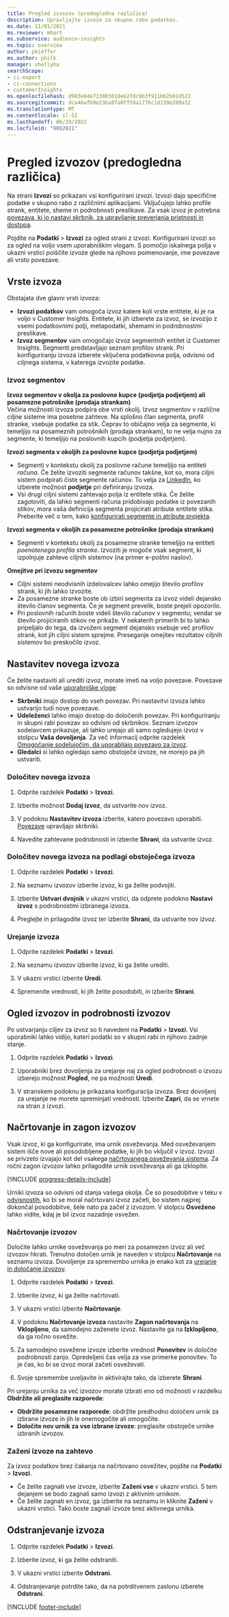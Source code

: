 ```yaml
---
title: Pregled izvozov (predogledna različica)
description: Upravljajte izvoze za skupno rabo podatkov.
ms.date: 11/01/2021
ms.reviewer: mhart
ms.subservice: audience-insights
ms.topic: overview
author: pkieffer
ms.author: philk
manager: shellyha
searchScope:
- ci-export
- ci-connections
- customerInsights
ms.openlocfilehash: d983e84e713003610eb27dc9b3f911b62b01d522
ms.sourcegitcommit: dca46afb9e23ba87a0ff59a1776c1d139e209a32
ms.translationtype: MT
ms.contentlocale: sl-SI
ms.lasthandoff: 06/29/2022
ms.locfileid: "9082921"
---
```

# <a name="exports-preview-overview"></a>Pregled izvozov (predogledna različica)

Na strani **Izvozi** so prikazani vsi konfigurirani izvozi. Izvozi dajo specifične podatke v skupno rabo z različnimi aplikacijami. Vključujejo lahko profile strank, entitete, sheme in podrobnosti preslikave. Za vsak izvoz je potrebna [povezava, ki jo nastavi skrbnik, za upravljanje preverjanja pristnosti in dostopa](connections.md).

Pojdite na **Podatki** > **Izvozi** za ogled strani z izvozi. Konfigurirani izvozi so za ogled na voljo vsem uporabniškim vlogam. S pomočjo iskalnega polja v ukazni vrstici poiščite izvoze glede na njihovo poimenovanje, ime povezave ali vrsto povezave.

## <a name="export-types"></a>Vrste izvoza

Obstajata dve glavni vrsti izvoza:  

- **Izvozi podatkov** vam omogoča izvoz katere koli vrste entitete, ki je na voljo v Customer Insights. Entitete, ki jih izberete za izvoz, se izvozijo z vsemi podatkovnimi polji, metapodatki, shemami in podrobnostmi preslikave. 
- **Izvoz segmentov** vam omogočajo izvoz segmentnih entitet iz Customer Insights. Segmenti predstavljajo seznam profilov strank. Pri konfiguriranju izvoza izberete vključena podatkovna polja, odvisno od ciljnega sistema, v katerega izvozite podatke. 

### <a name="export-segments"></a>Izvoz segmentov

**Izvoz segmentov v okolja za poslovne kupce (podjetja podjetjem) ali posamezne potrošnike (prodaja strankam)**  
Večina možnosti izvoza podpira obe vrsti okolij. Izvoz segmentov v različne ciljne sisteme ima posebne zahteve. Na splošno član segmenta, profil stranke, vsebuje podatke za stik. Čeprav to običajno velja za segmente, ki temeljijo na posameznih potrošnikih (prodaja strankam), to ne velja nujno za segmente, ki temeljijo na poslovnih kupcih (podjetja podjetjem). 

**Izvozi segmenta v okoljih za poslovne kupce (podjetja podjetjem)**  
- Segmenti v kontekstu okolij za poslovne račune temeljijo na entiteti *računa*. Če želite izvoziti segmente računov takšne, kot so, mora ciljni sistem podpirati čiste segmente računov. To velja za [LinkedIn](export-linkedin-ads.md), ko izberete možnost **podjetje** pri definiranju izvoza.
- Vsi drugi ciljni sistemi zahtevajo polja iz entitete stika. Če želite zagotoviti, da lahko segmenti računa pridobivajo podatke iz povezanih stikov, mora vaša definicija segmenta projicirati atribute entitete stika. Preberite več o tem, kako [konfigurirati segmente in atribute projekta](segment-builder.md).

**Izvozi segmenta v okoljih za posamezne potrošnike (prodaja strankam)**  
- Segmenti v kontekstu okolij za posamezne stranke temeljijo na entiteti *poenotenega profila stranke*. Izvoziti je mogoče vsak segment, ki izpolnjuje zahteve ciljnih sistemov (na primer e-poštni naslov).

**Omejitve pri izvozu segmentov**  
- Ciljni sistemi neodvisnih izdelovalcev lahko omejijo število profilov strank, ki jih lahko izvozite. 
- Za posamezne stranke boste ob izbiri segmenta za izvoz videli dejansko število članov segmenta. Če je segment prevelik, boste prejeli opozorilo. 
- Pri poslovnih računih boste videli število računov v segmentu; vendar se število projiciranih stikov ne prikaže. V nekaterih primerih bi to lahko pripeljalo do tega, da izvoženi segment dejansko vsebuje več profilov strank, kot jih ciljni sistem sprejme. Preseganje omejitev rezultatov ciljnih sistemov bo preskočilo izvoz. 

## <a name="set-up-a-new-export"></a>Nastavitev novega izvoza  
Če želite nastaviti ali urediti izvoz, morate imeti na voljo povezave. Povezave so odvisne od vaše [uporabniške vloge](permissions.md):
- **Skrbniki** imajo dostop do vseh povezav. Pri nastavitvi izvoza lahko ustvarijo tudi nove povezave.
- **Udeleženci** lahko imajo dostop do določenih povezav. Pri konfiguriranju in skupni rabi povezav so odvisni od skrbnikov. Seznam izvozov sodelavcem prikazuje, ali lahko urejajo ali samo ogledujejo izvoz v stolpcu **Vaša dovoljenja**. Za več informacij odprite razdelek [Omogočanje sodelujočim, da uporabljajo povezavo za izvoz](connections.md#allow-contributors-to-use-a-connection-for-exports).
- **Gledalci** si lahko ogledajo samo obstoječe izvoze, ne morejo pa jih ustvariti.

### <a name="define-a-new-export"></a>Določitev novega izvoza

1. Odprite razdelek **Podatki** > **Izvozi**.

1. Izberite možnost **Dodaj izvoz**, da ustvarite nov izvoz.

1. V podoknu **Nastavitev izvoza** izberite, katero povezavo uporabiti. [Povezave](connections.md) upravljajo skrbniki. 

1. Navedite zahtevane podrobnosti in izberite **Shrani**, da ustvarite izvoz.

### <a name="define-a-new-export-based-on-an-existing-export"></a>Določitev novega izvoza na podlagi obstoječega izvoza

1. Odprite razdelek **Podatki** > **Izvozi**.

1. Na seznamu izvozov izberite izvoz, ki ga želite podvojiti.

1. Izberite **Ustvari dvojnik** v ukazni vrstici, da odprete podokno **Nastavi izvoz** s podrobnostmi izbranega izvoza.

1. Preglejte in prilagodite izvoz ter izberite **Shrani**, da ustvarite nov izvoz.

### <a name="edit-an-export"></a>Urejanje izvoza

1. Odprite razdelek **Podatki** > **Izvozi**.

1. Na seznamu izvozov izberite izvoz, ki ga želite urediti.

1. V ukazni vrstici izberite **Uredi**.

1. Spremenite vrednosti, ki jih želite posodobiti, in izberite **Shrani**.

## <a name="view-exports-and-export-details"></a>Ogled izvozov in podrobnosti izvozov

Po ustvarjanju ciljev za izvoz so ti navedeni na **Podatki** > **Izvozi**. Vsi uporabniki lahko vidijo, kateri podatki so v skupni rabi in njihovo zadnje stanje.

1. Odprite razdelek **Podatki** > **Izvozi**.

1. Uporabniki brez dovoljenja za urejanje naj za ogled podrobnosti o izvozu izberejo možnost **Pogled**, ne pa možnosti **Uredi**.

1. V stranskem podoknu je prikazana konfiguracija izvoza. Brez dovoljenj za urejanje ne morete spreminjati vrednosti. Izberite **Zapri**, da se vrnete na stran z izvozi.

## <a name="schedule-and-run-exports"></a>Načrtovanje in zagon izvozov

Vsak izvoz, ki ga konfigurirate, ima urnik osveževanja. Med osveževanjem sistem išče nove ali posodobljene podatke, ki jih bo vključil v izvoz. Izvozi se privzeto izvajajo kot del vsakega [načrtovanega osveževanja sistema](system.md#schedule-tab). Za ročni zagon izvozov lahko prilagodite urnik osveževanja ali ga izklopite.

[!INCLUDE [progress-details-include](includes/progress-details-pane.md)]

Urniki izvoza so odvisni od stanja vašega okolja. Če so posodobitve v teku v [odvisnostih](system.md#refresh-processes), ko bi se moral načrtovani izvoz začeti, bo sistem najprej dokončal posodobitve, šele nato pa začel z izvozom. V stolpcu **Osveženo** lahko vidite, kdaj je bil izvoz nazadnje osvežen.

### <a name="schedule-exports"></a>Načrtovanje izvozov

Določite lahko urnike osveževanja po meri za posamezen izvoz ali več izvozov hkrati. Trenutno določen urnik je naveden v stolpcu **Načrtovanje** na seznamu izvoza. Dovoljenje za spremembo urnika je enako kot za [urejanje in določanje izvozov](export-destinations.md#set-up-a-new-export). 

1. Odprite razdelek **Podatki** > **Izvozi**.

1. Izberite izvoz, ki ga želite načrtovati.

1. V ukazni vrstici izberite **Načrtovanje**.

1. V podoknu **Načrtovanje izvoza** nastavite **Zagon načrtovanja** na **Vklopljeno**, da samodejno zaženete izvoz. Nastavite ga na **Izklopljeno**, da ga ročno osvežite.

1. Za samodejno osvežene izvoze izberite vrednost **Ponovitev** in določite podrobnosti zanjo. Opredeljeni čas velja za vse primerke ponovitev. To je čas, ko bi se izvoz moral začeti osveževati.

1. Svoje spremembe uveljavite in aktivirajte tako, da izberete **Shrani**.

Pri urejanju urnika za več izvozov morate izbrati eno od možnosti v razdelku **Obdržite ali preglasite razporede**:
- **Obdržite posamezne razporede**: obdržite predhodno določeni urnik za izbrane izvoze in jih le onemogočite ali omogočite.
- **Določite nov urnik za vse izbrane izvoze**: preglasite obstoječe urnike izbranih izvozov.

### <a name="run-exports-on-demand"></a>Zaženi izvoze na zahtevo

Za izvoz podatkov brez čakanja na načrtovano osvežitev, pojdite na **Podatki** > **Izvozi**.

- Če želite zagnati vse izvoze, izberite **Zaženi vse** v ukazni vrstici. S tem dejanjem se bodo zagnali samo izvozi z aktivnim urnikom.
- Če želite zagnati en izvoz, ga izberite na seznamu in kliknite **Zaženi** v ukazni vrstici. Tako boste zagnali izvoze brez aktivnega urnika. 

## <a name="remove-an-export"></a>Odstranjevanje izvoza

1. Odprite razdelek **Podatki** > **Izvozi**.

1. Izberite izvoz, ki ga želite odstraniti.

1. V ukazni vrstici izberite **Odstrani**.

1. Odstranjevanje potrdite tako, da na potrditvenem zaslonu izberete **Odstrani**.


[!INCLUDE [footer-include](includes/footer-banner.md)]
